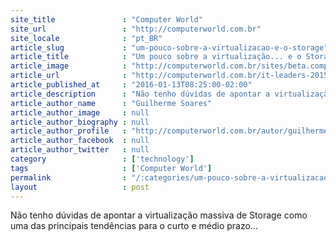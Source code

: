 ```yaml
---
site_title               : "Computer World"
site_url                 : "http://computerworld.com.br"
site_locale              : "pt_BR"
article_slug             : "um-pouco-sobre-a-virtualizacao-e-o-storage"
article_title            : "Um pouco sobre a virtualização... e o Storage"
article_image            : "http://computerworld.com.br/sites/beta.computerworld.com.br/files/news_articles/nuvens_virtuais_625.jpg"
article_url              : "http://computerworld.com.br/it-leaders-2015"
article_published_at     : "2016-01-13T08:25:00-02:00"
article_description      : "Não tenho dúvidas de apontar a virtualização massiva de Storage como uma das principais tendências para o curto e médio prazo..."
article_author_name      : "Guilherme Soares"
article_author_image     : null
article_author_biography : null
article_author_profile   : "http://computerworld.com.br/autor/guilherme-soares"
article_author_facebook  : null
article_author_twitter   : null
category                 : ['technology']
tags                     : ['Computer World']
permalink                : "/:categories/um-pouco-sobre-a-virtualizacao-e-o-storage/"
layout                   : post
---
```


Não tenho dúvidas de apontar a virtualização massiva de Storage como uma das principais tendências para o curto e médio prazo...
